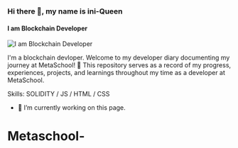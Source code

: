 ### Hi there 👋, my name is ini-Queen
#### I am Blockchain Developer
![I am Blockchain Developer](https://arturssmirnovs.github.io/github-profile-readme-generator/images/banner.png)

I'm a blockchain devloper. Welcome to my developer diary documenting my journey at MetaSchool! 🚀 This repository serves as a record of my progress, experiences, projects, and learnings throughout my time as a developer at MetaSchool.

Skills: SOLIDITY / JS / HTML / CSS

- 🔭 I’m currently working on this page. 




# Metaschool-
